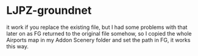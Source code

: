 # LJPZ-groundnet

it work if you replace the existing file, but I had some problems with that later on as FG returned to the original file somehow, 
so I copied the whole Airports map in my Addon Scenery folder and set the path in FG, it works this way.
